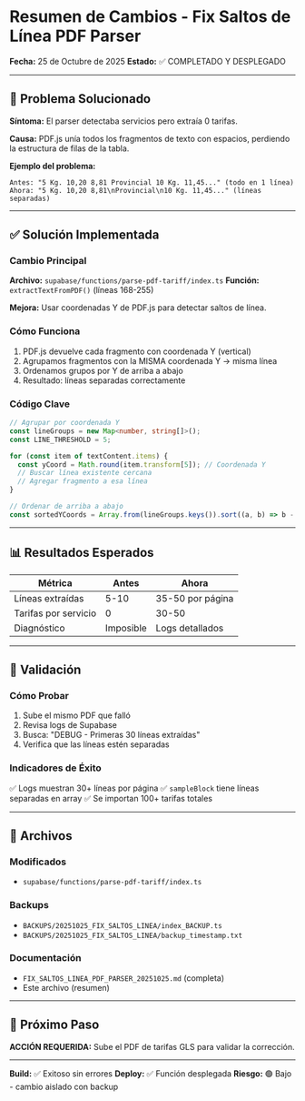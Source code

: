# Resumen de Cambios - Fix Saltos de Línea PDF Parser

**Fecha:** 25 de Octubre de 2025
**Estado:** ✅ COMPLETADO Y DESPLEGADO

---

## 🎯 Problema Solucionado

**Síntoma:** El parser detectaba servicios pero extraía 0 tarifas.

**Causa:** PDF.js unía todos los fragmentos de texto con espacios, perdiendo la estructura de filas de la tabla.

**Ejemplo del problema:**
```
Antes: "5 Kg. 10,20 8,81 Provincial 10 Kg. 11,45..." (todo en 1 línea)
Ahora: "5 Kg. 10,20 8,81\nProvincial\n10 Kg. 11,45..." (líneas separadas)
```

---

## ✅ Solución Implementada

### Cambio Principal
**Archivo:** `supabase/functions/parse-pdf-tariff/index.ts`
**Función:** `extractTextFromPDF()` (líneas 168-255)

**Mejora:** Usar coordenadas Y de PDF.js para detectar saltos de línea.

### Cómo Funciona
1. PDF.js devuelve cada fragmento con coordenada Y (vertical)
2. Agrupamos fragmentos con la MISMA coordenada Y → misma línea
3. Ordenamos grupos por Y de arriba a abajo
4. Resultado: líneas separadas correctamente

### Código Clave
```typescript
// Agrupar por coordenada Y
const lineGroups = new Map<number, string[]>();
const LINE_THRESHOLD = 5;

for (const item of textContent.items) {
  const yCoord = Math.round(item.transform[5]); // Coordenada Y
  // Buscar línea existente cercana
  // Agregar fragmento a esa línea
}

// Ordenar de arriba a abajo
const sortedYCoords = Array.from(lineGroups.keys()).sort((a, b) => b - a);
```

---

## 📊 Resultados Esperados

| Métrica | Antes | Ahora |
|---------|-------|-------|
| Líneas extraídas | 5-10 | 35-50 por página |
| Tarifas por servicio | 0 | 30-50 |
| Diagnóstico | Imposible | Logs detallados |

---

## 🧪 Validación

### Cómo Probar
1. Sube el mismo PDF que falló
2. Revisa logs de Supabase
3. Busca: "DEBUG - Primeras 30 líneas extraídas"
4. Verifica que las líneas estén separadas

### Indicadores de Éxito
✅ Logs muestran 30+ líneas por página
✅ `sampleBlock` tiene líneas separadas en array
✅ Se importan 100+ tarifas totales

---

## 📁 Archivos

### Modificados
- `supabase/functions/parse-pdf-tariff/index.ts`

### Backups
- `BACKUPS/20251025_FIX_SALTOS_LINEA/index_BACKUP.ts`
- `BACKUPS/20251025_FIX_SALTOS_LINEA/backup_timestamp.txt`

### Documentación
- `FIX_SALTOS_LINEA_PDF_PARSER_20251025.md` (completa)
- Este archivo (resumen)

---

## 🚀 Próximo Paso

**ACCIÓN REQUERIDA:** Sube el PDF de tarifas GLS para validar la corrección.

---

**Build:** ✅ Exitoso sin errores
**Deploy:** ✅ Función desplegada
**Riesgo:** 🟢 Bajo - cambio aislado con backup
